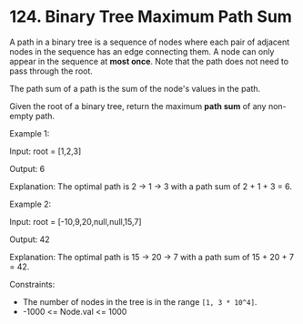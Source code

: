 # 124. Binary Tree Maximum Path Sum

A path in a binary tree is a sequence of nodes where each pair of adjacent nodes in the sequence has an edge connecting them. A node can only appear in the sequence at **most once**. Note that the path does not need to pass through the root.

The path sum of a path is the sum of the node's values in the path.

Given the root of a binary tree, return the maximum **path sum** of any non-empty path.

Example 1:

Input: root = [1,2,3]

Output: 6

Explanation: The optimal path is 2 -> 1 -> 3 with a path sum of 2 + 1 + 3 = 6.

Example 2:

Input: root = [-10,9,20,null,null,15,7]

Output: 42

Explanation: The optimal path is 15 -> 20 -> 7 with a path sum of 15 + 20 + 7 = 42.

Constraints:

- The number of nodes in the tree is in the range `[1, 3 * 10^4]`.
- -1000 <= Node.val <= 1000
